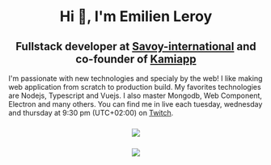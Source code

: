 <h1 align="center">Hi 👋, I'm Emilien Leroy</h1>
<h2 align="center">
  Fullstack developer at <a href="https://savoy-international.com">Savoy-international</a> and co-founder of <a href="https://kamiapp.fr">Kamiapp</a> 
</h2>


I'm passionate with new technologies and specialy by the web! I like making web application from scratch to production build. My favorites technologies are Nodejs, Typescript and Vuejs. I also master Mongodb, Web Component, Electron and many others. You can find me in live each tuesday, wednesday and thursday at 9:30 pm (UTC+02:00) on [Twitch](https://www.twitch.tv/emilienjc). 

<h3 align="center">
  <a href="https://www.twitch.tv/emilienjc">
   <img src="https://img.shields.io/twitch/status/emilienjc?style=for-the-badge&logo=twitch">
  </a>
</h3>

<h3 align="center">
  <img src="https://github-contribution-stats.vercel.app/api/?username=emilienleroy">
</h3>


